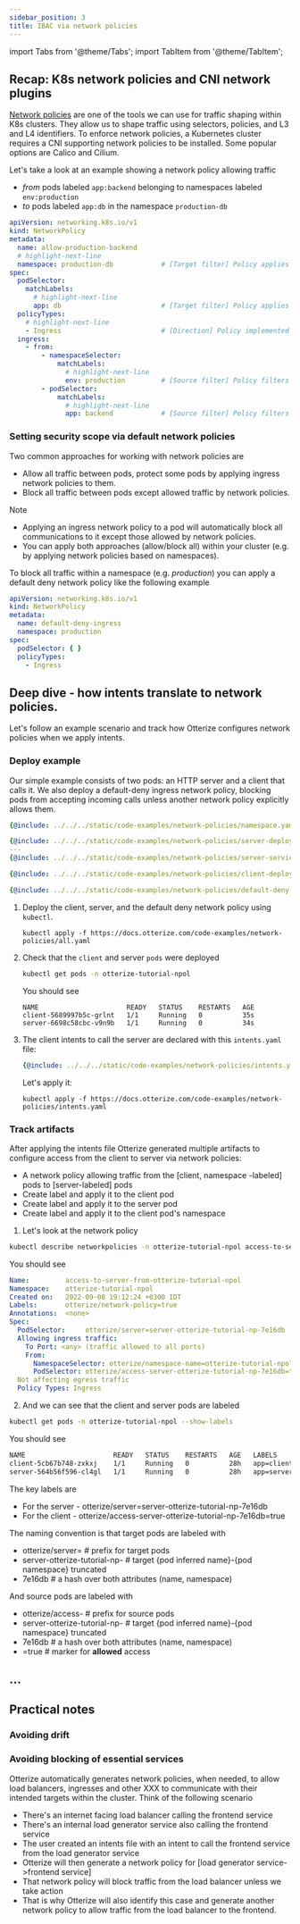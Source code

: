 ```yaml
---
sidebar_position: 3
title: IBAC via network policies
---
```

import Tabs from '@theme/Tabs';
import TabItem from '@theme/TabItem';

## Recap: K8s network policies and CNI network plugins

[Network policies](https://kubernetes.io/docs/concepts/services-networking/network-policies/) are one of the tools we
can use for traffic shaping within K8s clusters. They allow us to shape traffic using selectors, policies, and L3
and L4 identifiers. To enforce network policies, a Kubernetes cluster requires a CNI supporting network policies to be
installed. Some popular options are Calico and Cilium.

Let's take a look at an example showing a network policy allowing traffic

- _from_ pods labeled `app:backend` belonging to namespaces labeled `env:production`
- _to_ pods labeled `app:db` in the namespace  `production-db`

```yaml
apiVersion: networking.k8s.io/v1
kind: NetworkPolicy
metadata:
  name: allow-production-backend
  # highlight-next-line
  namespace: production-db            # [Target filter] Policy applies to target pods in this namespace
spec:
  podSelector:
    matchLabels:
      # highlight-next-line
      app: db                         # [Target filter] Policy applies to target pods with this label
  policyTypes:
    # highlight-next-line
    - Ingress                         # [Direction] Policy implemented as a filter on incoming connections
  ingress:
    - from:
        - namespaceSelector:
            matchLabels:
              # highlight-next-line
              env: production         # [Source filter] Policy filters source pods from namespaces with this label
        - podSelector:
            matchLabels:
              # highlight-next-line
              app: backend            # [Source filter] Policy filters source pods from with this label
```

### Setting security scope via default network policies

Two common approaches for working with network policies are

- Allow all traffic between pods, protect some pods by applying ingress network policies to them.
- Block all traffic between pods except allowed traffic by network policies.

Note

- Applying an ingress network policy to a pod will automatically block all communications to it except those allowed by
  network policies.
- You can apply both approaches (allow/block all) within your cluster (e.g. by applying network policies based on
  namespaces).

To block all traffic within a namespace (e.g. _production_) you can apply a default deny network policy like the
following example

```yaml
apiVersion: networking.k8s.io/v1
kind: NetworkPolicy
metadata:
  name: default-deny-ingress
  namespace: production
spec:
  podSelector: { }
  policyTypes:
    - Ingress
```

## Deep dive - how intents translate to network policies.
Let's follow an example scenario and track how Otterize configures network policies when we apply intents.
### Deploy example
Our simple example consists of two pods: an HTTP server and a client that calls it. We also deploy a default-deny ingress network policy,
blocking pods from accepting incoming calls unless another network policy explicitly allows them.

<Tabs>

<TabItem value="namespace.yaml" label="namespace.yaml" default>

   ```yaml
   {@include: ../../../static/code-examples/network-policies/namespace.yaml}
   ```

</TabItem>

<TabItem value="server.yaml" label="server.yaml" default>

   ```yaml
  {@include: ../../../static/code-examples/network-policies/server-deployment.yaml}
   ---
  {@include: ../../../static/code-examples/network-policies/server-service.yaml}
  ```

</TabItem>
<TabItem value="client.yaml" label="client.yaml" default>

   ```yaml
   {@include: ../../../static/code-examples/network-policies/client-deployment.yaml}
   ```

</TabItem>

<TabItem value="default-deny.yaml" label="default-deny.yaml" default>

   ```yaml
   {@include: ../../../static/code-examples/network-policies/default-deny-network-policy.yaml}
   ```

</TabItem>
</Tabs>

1. Deploy the client, server, and the default deny network policy using `kubectl`.

   ```shell
   kubectl apply -f https://docs.otterize.com/code-examples/network-policies/all.yaml
   ```
2. Check that the `client` and server `pods` were deployed
   ```bash
   kubectl get pods -n otterize-tutorial-npol
   ```
   You should see
   ```
   NAME                      READY   STATUS    RESTARTS   AGE
   client-5689997b5c-grlnt   1/1     Running   0          35s
   server-6698c58cbc-v9n9b   1/1     Running   0          34s
   ```

3. The client intents to call the server are declared with this `intents.yaml` file:

   ```yaml
   {@include: ../../../static/code-examples/network-policies/intents.yaml}
   ```
   Let's apply it:
   ```shell
   kubectl apply -f https://docs.otterize.com/code-examples/network-policies/intents.yaml
   ```
### Track artifacts
After applying the intents file Otterize generated multiple artifacts to configure access from the client to
server via network policies:
- A network policy allowing traffic from the [client, namespace -labeled] pods to [server-labeled] pods
- Create label and apply it to the client pod
- Create label and apply it to the server pod
- Create label and apply it to the client pod's namespace
1. Let's look at the network policy
  ```bash
  kubectl describe networkpolicies -n otterize-tutorial-npol access-to-server-from-otterize-tutorial-npol
  ```
  You should see
  ```yaml
  Name:         access-to-server-from-otterize-tutorial-npol
  Namespace:    otterize-tutorial-npol                                          # [Target filter] namespace
  Created on:   2022-09-08 19:12:24 +0300 IDT
  Labels:       otterize/network-policy=true
  Annotations:  <none>
  Spec:
    PodSelector:     otterize/server=server-otterize-tutorial-np-7e16db         # [Target filter] pods with this label
    Allowing ingress traffic:
      To Port: <any> (traffic allowed to all ports)
      From:
        NamespaceSelector: otterize/namespace-name=otterize-tutorial-npol       # [Source filter] namespaces with this label
        PodSelector: otterize/access-server-otterize-tutorial-np-7e16db=true    # [Source filter] pods with this label
    Not affecting egress traffic
    Policy Types: Ingress                                                       # [Direction]
  ```
2. And we can see that the client and server pods are labeled
  ```bash
  kubectl get pods -n otterize-tutorial-npol --show-labels
  ```
  You should see
  ```bash
  NAME                      READY   STATUS    RESTARTS   AGE   LABELS
  client-5cb67b748-zxkxj    1/1     Running   0          28h   app=client,otterize/access-server-otterize-tutorial-np-7e16db=true,otterize/client=true,otterize/server=client-otterize-tutorial-np-699302,otterize/spire-integration-operator.service-name=client,pod-template-hash=5cb67b748
  server-564b56f596-cl4gl   1/1     Running   0          28h   app=server,otterize/server=server-otterize-tutorial-np-7e16db,otterize/spire-integration-operator.service-name=server,pod-template-hash=564b56f596
  ```

The key labels are
- For the server - otterize/server=server-otterize-tutorial-np-7e16db
- For the client - otterize/access-server-otterize-tutorial-np-7e16db=true

The naming convention is that target pods are labeled with
- otterize/server=             # prefix for target pods
- server-otterize-tutorial-np- # target {pod inferred name}-{pod namespace} truncated
- 7e16db                       # a hash over both attributes (name, namespace)

And source pods are labeled with
- otterize/access-             # prefix for source pods
- server-otterize-tutorial-np- # target {pod inferred name}-{pod namespace} truncated
- 7e16db                       # a hash over both attributes (name, namespace)
- =true                        # marker for **allowed** access

## …

## Practical notes

### Avoiding drift

### Avoiding blocking of essential services

Otterize automatically generates network policies, when needed, to allow load balancers, ingresses and other XXX to
communicate with their intended targets within the cluster.
Think of the following scenario

- There's an internet facing load balancer calling the frontend service
- There's an internal load generator service also calling the frontend service
- The user created an intents file with an intent to call the frontend service from the load generator service
- Otterize will then generate a network policy for [load generator service->frontend service]
- That network policy will block traffic from the load balancer unless we take action
- That is why Otterize will also identify this case and generate another network policy to allow traffic from the load
  balancer to the frontend.
